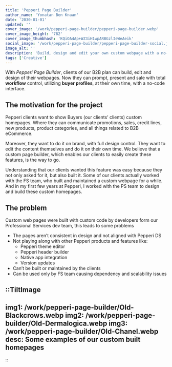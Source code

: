 ```yaml
---
title: 'Pepperi Page Builder'
author_name: 'Yonatan Ben Knaan'
date: '2030-01-01'
updated: ''
cover_image: '/work/pepperi-page-builder/pepperi-page-builder.webp'
cover_image_height: '782'
cover_image_thumbhash: 'KQiOA4Ap+WZ3iH1wpARBGzlIeWeAeik'
social_image: '/work/pepperi-page-builder/pepperi-page-builder-social.jpg'
image_alt: ''
description: 'Build, design and edit your own custom webpage with a no-code interface!'
tags: ['Creative']
---
```


With *Pepperi Page Builder*, clients of our B2B plan can build, edit and design of their webpages. Now they can prompt, present and sale with total **workflow** control, utilizing **buyer profiles**, at their own time, with a no-code interface.

## The motivation for the project

Pepperi clients want to show Buyers (our clients’ clients) custom homepages. Where they can communicate promotions, sales, credit lines, new products, product categories, and all things related to B2B eCommerce.

Moreover, they want to do it on brand, with full design control. They want to edit the content themselves and do it on their own time. We believe that a custom page builder, which enables our clients to easily create these features, is the way to go.

Understanding that our clients wanted this feature was easy because they not only asked for it, but also built it. Some of our clients actually worked with the FS team, who built and maintained a custom webpage for a while. And in my first few years at Pepperi, I worked with the PS team to design and build these custom homepages.

## The problem

Custom web pages were built with custom code by developers form our Professional Services dev team, this leads to some problems 

- The pages aren’t consistent in design and not aligned with Pepperi DS
- Not playing along with other Pepperi products and features like:
    - Pepperi theme editor
    - Pepperi header builder
    - Native app integration
    - Version updates
- Can’t be built or maintained by the clients
- Can be used only by FS team causing dependency and scalability issues

::TiltImage
---
img1: /work/pepperi-page-builder/Old-Blackcrows.webp
img2: /work/pepperi-page-builder/Old-Dermalogica.webp
img3: /work/pepperi-page-builder/Old-Chanel.webp
desc: Some examples of our custom built homepages
---
::

